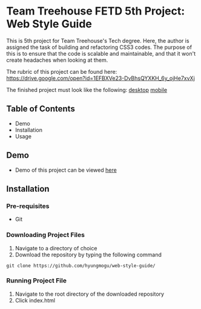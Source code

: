 # Team Treehouse FETD 5th Project: Web Style Guide

This is 5th project for Team Treehouse's Tech degree. Here, the author is assigned
the task of building and refactoring CSS3 codes. The purpose of this is to ensure that the code
is scalable and maintainable, and that it won't create headaches when looking at them.

The rubric of this project can be found here:
https://drive.google.com/open?id=1EFBXVe23-DvBhsQYXKH_6y_ojHe7xvXj

The finished project must look like the following: [desktop](https://drive.google.com/open?id=1uT-3wDuSBRdKCLnnIYWmxL8DOznDFqE2) [mobile](https://drive.google.com/open?id=1ujnO-YIrW51_gqDU7oNg4vAIu9_YJH-l)


## Table of Contents
- Demo
- Installation
- Usage


## Demo
- Demo of this project can be viewed [here](https://hyungmogu.github.com/web-style-guide)

## Installation
### Pre-requisites
- Git

### Downloading Project Files
1. Navigate to a directory of choice
2. Download the repository by typing the following command
```
git clone https://github.com/hyungmogu/web-style-guide/
```

### Running Project File
1. Navigate to the root directory of the downloaded repository
2. Click index.html
